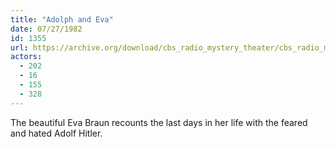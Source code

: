```yaml
---
title: "Adolph and Eva"
date: 07/27/1982
id: 1355
url: https://archive.org/download/cbs_radio_mystery_theater/cbs_radio_mystery_theater-1351-1399.zip/cbs_radio_mystery_theater-1351-1399%2Fcbsrmt_1355_adolph_and_eva.mp3
actors:
  - 202
  - 16
  - 155
  - 328
---
```

The beautiful Eva Braun recounts the last days in her life with the feared and hated Adolf Hitler.